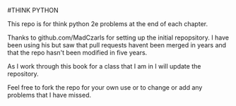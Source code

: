 #THINK PYTHON

This repo is for think python 2e problems at the end of each chapter.

Thanks to github.com/MadCzarls for setting up the initial repopsitory. I have been using his but saw that pull requests havent been merged in years and that the repo hasn't been modified in five years.

As I work through this book for a class that I am in I will update the repository.

Feel free to fork the repo for your own use or to change or add any problems that I have missed. 



